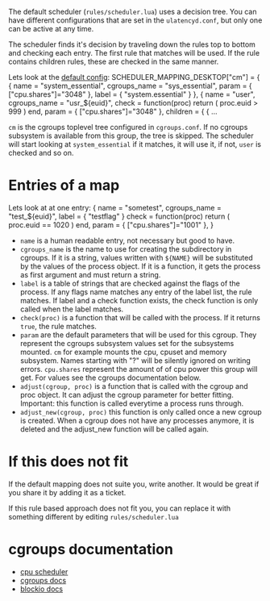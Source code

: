 The default scheduler (`rules/scheduler.lua`) uses a decision tree.
You can have different configurations that are set in the `ulatencyd.conf`, but only one can be active at any time.

The scheduler finds it's decision by traveling down the rules top to bottom and checking each entry. The first rule that
matches will be used. If the rule contains children rules, these are checked in the same manner.

Lets look at the [default config](https://github.com/poelzi/ulatencyd/blob/master/rules/scheduler_desktop.lua):
    SCHEDULER_MAPPING_DESKTOP["cm"] =
    {
      {
        name = "system_essential",
        cgroups_name = "sys_essential",
        param = { ["cpu.shares"]="3048" },
        label = { "system.essential" }
      },
      {
        name = "user",
        cgroups_name = "usr_${euid}",
        check = function(proc)
                  return ( proc.euid > 999 )
                end,
        param = { ["cpu.shares"]="3048" },
        children = {
          { 
            ...

`cm` is the cgroups toplevel tree configured in `cgroups.conf`. If no cgroups subsystem is available from this group, the tree is skipped. The scheduler will start looking at `system_essential` if it matches, it will use it, if not, `user` is checked and so on. 

# Entries of a map
Lets look at at one entry:
    {
      name = "sometest",
      cgroups_name = "test_${euid}",
      label = { "testflag" }
      check = function(proc)
                return ( proc.euid == 1020 )
              end,
      param = { ["cpu.shares"]="1001" },
    }

* `name` is a human readable entry, not necessary but good to have. 
* `cgroups_name` is the name to use for creating the subdirectory in cgroups. If it is a string, values written with
  `${NAME}` will be substituted by the values of the process object. If it is a function, it gets the process as first
  argument and must return a string.
* `label` is a table of strings that are checked against the flags of the process. If any flags name matches any entry
  of the label list, the rule matches. If label and a check function exists, the check function is only called when the
  label matches.
* `check(proc)` is a function that will be called with the process. If it returns `true`, the rule matches.
* `param` are the default parameters that will be used for this cgroup. They represent the cgroups subsystem values set
  for the subsystems mounted. `cm` for example mounts the cpu, cpuset and memory subsystem. Names starting with "?" will 
  be silently ignored on writing errors. `cpu.shares` represent the amount of of cpu power this group will get. For values
  see the cgroups documentation below.
* `adjust(cgroup, proc)` is a function that is called with the cgroup and proc object. It can adjust the cgroup parameter 
  for better fitting. Important: this function is called everytime a process runs through.
* `adjust_new(cgroup, proc)` this function is only called once a new cgroup is created. When a cgroup does not have any 
  processes anymore, it is deleted and the adjust_new function will be called again.

# If this does not fit
If the default mapping does not suite you, write another. It would be great if you share it by adding it as a ticket.

If this rule based approach does not fit you, you can replace it with something different by editing `rules/scheduler.lua`

# cgroups documentation
* [cpu scheduler](http://www.kernel.org/doc/Documentation/scheduler/sched-design-CFS.txt)
* [cgroups docs](http://www.kernel.org/doc/Documentation/cgroups/)
* [blockio docs](http://www.mjmwired.net/kernel/Documentation/cgroups/blkio-controller.txt)
